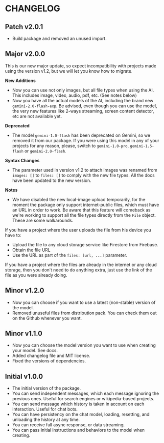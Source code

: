 # CHANGELOG

## Patch v2.0.1
- Build package and removed an unused import.

## Major v2.0.0
This is our new major update, so expect incompatibility with projects made using the version v1.2, but we will let you know how to migrate.

**New Additions**
- Now you can use not only images, but all file types when using the AI. This includes image, video, audio, pdf, etc. (See notes below)
- Now you have all the actual models of the AI, including the brand new `gemini-2.0-flash-exp`. Be advised, even though you can use the model, the very new features like 2-ways streaming, screen content detector, etc are not available yet.

**Deprecated**
- The model `gemini-1.0-flash` has been deprecated on Gemini, so we removed it from our package. If you were using this model in any of your projects for any reason, please, switch to `gemini-1.0-pro`, `gemini-1.5-flash` or `gemini-2.0-flash`.

**Syntax Changes**
- The parameter used in version v1.2 to attach images was renamed from `images: []` to `files: []` to comply with the new file types. All the docs have been updated to the new version.

**Notes**
- We have disabled the new local-image upload temporarily, for the moment the package only support internet-public files, which must have an URL in order to work. Be aware that this feature will comeback as we're working to support all the file types directly from the `File` object. These are some walkarounds.

If you have a project where the user uploads the file from his device you have to:

- Upload the file to any cloud storage service like Firestore from Firebase.
- Obtain the file URL
- Use the URL as part of the `files: [url, ...]` parameter.

If you have a project where the files are already in the internet or any cloud storage, then you don't need to do anything extra, just use the link of the file as you were already doing.

## Minor v1.2.0

-   Now you can choose if you want to use a latest (non-stable) version of the model.
-   Removed unuseful files from distribution pack. You can check them out on the Github whenever you want.

## Minor v1.1.0

-   Now you can choose the model version you want to use when creating your model. See docs.
-   Added changelog file and MIT license.
-   Fixed the versions of dependencies.

## Initial v1.0.0

-   The initial version of the package.
-   You can send independent messages, which each message ignoring the previous ones. Useful for search engines or wikipedia-based projects.
-   You can send message which history is taken in account on each interaction. Useful for chat bots.
-   You can have persistency on the chat model, loading, resetting, and unloading the history at any time.
-   You can receive full async response, or data streaming.
-   You can pass initial instructions and behaviors to the model when creating.
